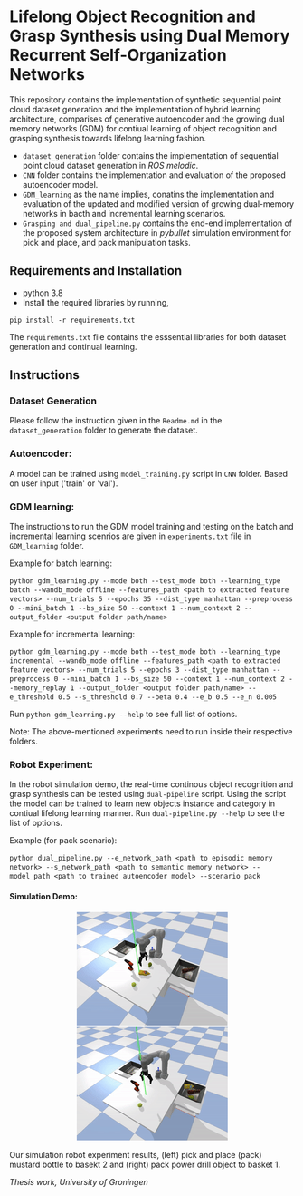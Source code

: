 # Lifelong Object Recognition and Grasp Synthesis using Dual Memory Recurrent Self-Organization Networks

This repository contains the implementation of synthetic sequential point cloud dataset generation and the implementation of hybrid learning architecture, comparises of generative autoencoder and the growing dual memory networks (GDM) for contiual learning of object recognition and grasping synthesis towards lifelong learning fashion.

 * ``` dataset_generation ``` folder contains the implementation of sequential point cloud dataset generation in _ROS melodic_. 
 * ``` CNN ``` folder contains the implementation and evaluation of the proposed autoencoder model. 
 * ``` GDM_learning ``` as the name implies, conatins the implementation and evaluation of the updated and modified version of growing dual-memory networks in bacth and incremental learning scenarios. 
 * ``` Grasping and dual_pipeline.py ``` contains the end-end implementation of the proposed system architecture in _pybullet_ simulation environment for pick and place, and pack manipulation tasks.

## Requirements and Installation
* python 3.8
* Install the required libraries by running, 
```
pip install -r requirements.txt
```
The ```requirements.txt``` file contains the esssential libraries for both dataset generation and continual learning. 

## Instructions
### Dataset Generation
Please follow the instruction given in the ```Readme.md``` in the ```dataset_generation``` folder to generate the dataset.

### Autoencoder:
A model can be trained using ```model_training.py``` script in ```CNN``` folder. Based on user input ('train' or 'val').

### GDM learning:
The instructions to run the GDM model training and testing on the batch and incremental learning scenrios are given in ```experiments.txt``` file in ```GDM_learning``` folder. 

Example for batch learning: 

```
python gdm_learning.py --mode both --test_mode both --learning_type batch --wandb_mode offline --features_path <path to extracted feature vectors> --num_trials 5 --epochs 35 --dist_type manhattan --preprocess 0 --mini_batch 1 --bs_size 50 --context 1 --num_context 2 --output_folder <output folder path/name>
```
Example for incremental learning:

```
python gdm_learning.py --mode both --test_mode both --learning_type incremental --wandb_mode offline --features_path <path to extracted feature vectors> --num_trials 5 --epochs 3 --dist_type manhattan --preprocess 0 --mini_batch 1 --bs_size 50 --context 1 --num_context 2 --memory_replay 1 --output_folder <output folder path/name> --e_threshold 0.5 --s_threshold 0.7 --beta 0.4 --e_b 0.5 --e_n 0.005
```

Run ```python gdm_learning.py --help``` to see full list of options. 

Note: The above-mentioned experiments need to run inside their respective folders. 


### Robot Experiment:
In the robot simulation demo, the real-time continous object recognition and grasp synthesis can be tested using ```dual-pipeline``` script. Using the script the model can be trained to learn new objects instance and category in contiual lifelong learning manner. Run ```dual-pipeline.py --help``` to see the list of options.

Example (for pack scenario):
```
python dual_pipeline.py --e_network_path <path to episodic memory network> --s_network_path <path to semantic memory network> --model_path <path to trained autoencoder model> --scenario pack
```
#### Simulation Demo:
<p align="center"/>
  <img src="images/demo_mustard_bottle.gif" alt="animated"/>
  
  <img src="images/demo_power_drill.gif" alt="animated"/>

Our simulation robot experiment results, (left) pick and place (pack) mustard bottle to basekt 2 and (right) pack power drill object to basket 1.

_Thesis work, University of Groningen_
